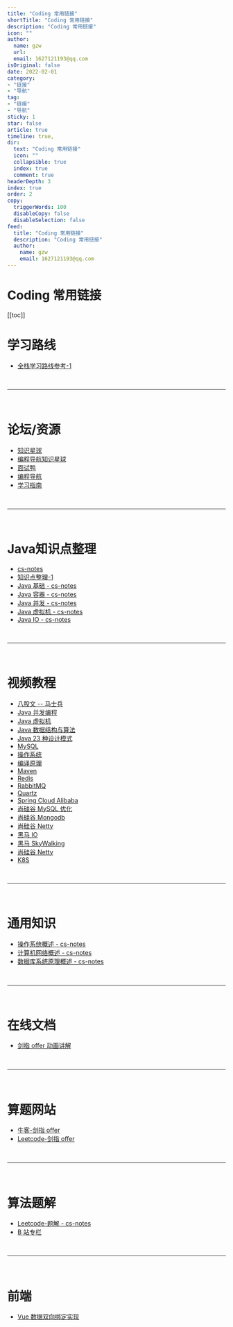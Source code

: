 ```yaml
---
title: "Coding 常用链接"
shortTitle: "Coding 常用链接"
description: "Coding 常用链接"
icon: ""
author: 
  name: gzw
  url: 
  email: 1627121193@qq.com
isOriginal: false
date: 2022-02-01
category: 
- "链接"
- "导航"
tag:
- "链接"
- "导航"
sticky: 1
star: false
article: true
timeline: true,
dir:
  text: "Coding 常用链接"
  icon: ""
  collapsible: true
  index: true
  comment: true
headerDepth: 3
index: true
order: 2
copy:
  triggerWords: 100
  disableCopy: false
  disableSelection: false
feed:
  title: "Coding 常用链接"
  description: "Coding 常用链接"
  author:
    name: gzw
    email: 1627121193@qq.com
---
```




# Coding 常用链接

[[toc]]



# 学习路线

- [全栈学习路线参考-1](https://pdai.tech/)

<br/>

---

<br/>  


# 论坛/资源

- [知识星球](https://wx.zsxq.com/dweb2/index/group/51122858222824)
- [编程导航知识星球](https://yupi.icu/)
- [面试鸭](https://www.mianshiya.com/)
- [编程导航](https://www.code-nav.cn/)
- [学习指南](https://bcdh.yuque.com/books/share/2dd2567c-a826-4d9d-9303-bd288269e874/tflvr3)

<br/>

---

<br/>  


# Java知识点整理
- [cs-notes](https://github.com/CyC2018/CS-Notes)
- [知识点整理-1](https://zhuanlan.zhihu.com/p/157728866)
- [Java 基础 - cs-notes](https://github.com/CyC2018/CS-Notes/blob/master/notes/Java%20%E5%9F%BA%E7%A1%80.md)
- [Java 容器 - cs-notes](https://github.com/CyC2018/CS-Notes/blob/master/notes/Java%20%E5%AE%B9%E5%99%A8.md)
- [Java 并发 - cs-notes](https://github.com/CyC2018/CS-Notes/blob/master/notes/Java%20%E5%B9%B6%E5%8F%91.md)
- [Java 虚拟机 - cs-notes](https://github.com/CyC2018/CS-Notes/blob/master/notes/Java%20%E8%99%9A%E6%8B%9F%E6%9C%BA.md)
- [Java IO - cs-notes](https://github.com/CyC2018/CS-Notes/blob/master/notes/Java%20IO.md)

<br/>

---

<br/>  



# 视频教程
- [八股文 -- 马士兵](https://www.bilibili.com/video/BV1QF411Y7GY/?spm_id_from=333.337.search-card.all.click&vd_source=e356fec025b50061af78324a814f8da0)
- [Java 并发编程](https://www.bilibili.com/video/BV16J411h7Rd?p=247&spm_id_from=pageDriver&vd_source=e356fec025b50061af78324a814f8da0)  
- [Java 虚拟机](https://www.bilibili.com/video/BV1PJ411n7xZ?spm_id_from=333.337.search-card.all.click&vd_source=e356fec025b50061af78324a814f8da0)
- [Java 数据结构与算法](https://www.bilibili.com/video/BV1E4411H73v?spm_id_from=333.337.search-card.all.click&vd_source=e356fec025b50061af78324a814f8da0)
- [Java 23 种设计模式](https://www.bilibili.com/video/BV1G4411c7N4?spm_id_from=333.337.search-card.all.click&vd_source=e356fec025b50061af78324a814f8da0)
- [MySQL](https://www.bilibili.com/video/BV1iq4y1u7vj?spm_id_from=333.337.search-card.all.click&vd_source=e356fec025b50061af78324a814f8da0)
- [操作系统](https://www.bilibili.com/video/BV1N741177F5?p=2&spm_id_from=pageDriver&vd_source=e356fec025b50061af78324a814f8da0)
- [编译原理](https://www.bilibili.com/video/BV1zW411t7YE?spm_id_from=333.337.search-card.all.click&vd_source=e356fec025b50061af78324a814f8da0)
- [Maven](https://www.bilibili.com/video/BV1dp4y1Q7Hf?spm_id_from=333.999.0.0&vd_source=e356fec025b50061af78324a814f8da0)
- [Redis](https://www.bilibili.com/video/BV1Rv41177Af?spm_id_from=333.337.search-card.all.click&vd_source=e356fec025b50061af78324a814f8da0)
- [RabbitMQ](https://www.bilibili.com/video/BV1cb4y1o7zz?spm_id_from=333.337.search-card.all.click&vd_source=e356fec025b50061af78324a814f8da0)
- [Quartz](https://www.bilibili.com/video/BV19t41127de?p=2&spm_id_from=pageDriver&vd_source=e356fec025b50061af78324a814f8da0)
- [Spring Cloud Alibaba](https://www.bilibili.com/video/BV18E411x7eT?spm_id_from=333.337.search-card.all.click&vd_source=e356fec025b50061af78324a814f8da0)
- [尚硅谷 MySQL 优化](https://www.bilibili.com/video/BV1KW411u7vy?spm_id_from=333.337.search-card.all.click&vd_source=e356fec025b50061af78324a814f8da0)
- [尚硅谷 Mongodb](https://www.bilibili.com/video/BV18s411E78K?p=3&spm_id_from=pageDriver&vd_source=e356fec025b50061af78324a814f8da0)
- [尚硅谷 Netty](https://www.bilibili.com/video/BV1DJ411m7NR/?spm_id_from=333.337.search-card.all.click&vd_source=e356fec025b50061af78324a814f8da0)
- [黑马 IO](https://www.bilibili.com/video/BV1gz4y1C7RK/?spm_id_from=333.337.search-card.all.click&vd_source=e356fec025b50061af78324a814f8da0)
- [黑马 SkyWalking](https://www.bilibili.com/video/BV1ZJ411s7Mn/?spm_id_from=333.337.search-card.all.click&vd_source=e356fec025b50061af78324a814f8da0)
- [尚硅谷 Netty](https://www.bilibili.com/video/BV1DJ411m7NR/?spm_id_from=333.337.search-card.all.click&vd_source=e356fec025b50061af78324a814f8da0)
- [K8S](https://www.bilibili.com/video/BV13Q4y1C7hS?p=31&vd_source=e356fec025b50061af78324a814f8da0)

<br/>

---

<br/>  



# 通用知识
- [操作系统概述 - cs-notes](https://github.com/CyC2018/CS-Notes/blob/master/notes/%E8%AE%A1%E7%AE%97%E6%9C%BA%E6%93%8D%E4%BD%9C%E7%B3%BB%E7%BB%9F%20-%20%E7%9B%AE%E5%BD%95.md)
- [计算机网络概述 - cs-notes](https://github.com/CyC2018/CS-Notes/blob/master/notes/%E8%AE%A1%E7%AE%97%E6%9C%BA%E7%BD%91%E7%BB%9C%20-%20%E7%9B%AE%E5%BD%95.md)
- [数据库系统原理概述 - cs-notes](https://github.com/CyC2018/CS-Notes/blob/master/notes/%E6%95%B0%E6%8D%AE%E5%BA%93%E7%B3%BB%E7%BB%9F%E5%8E%9F%E7%90%86.md)


<br/>

---

<br/>  


# 在线文档
- [剑指 offer 动画讲解](https://blog.algomooc.com/)


<br/>

---

<br/>  


# 算题网站
- [牛客-剑指 offer](https://www.nowcoder.com/exam/oj/ta?page=1&tpId=13&type=13)
- [Leetcode-剑指 offer](https://leetcode-cn.com/problem-list/xb9nqhhg/)

<br/>

---

<br/>  


# 算法题解
- [Leetcode-题解 - cs-notes](https://github.com/CyC2018/CS-Notes/blob/master/notes/Leetcode%20%E9%A2%98%E8%A7%A3%20-%20%E7%9B%AE%E5%BD%95.md)
- [B 站专栏](https://space.bilibili.com/479038960/article)

<br/>

---

<br/>  

# 前端
- [Vue 数据双向绑定实现](https://www.bilibili.com/video/BV1934y1a7MN/?spm_id_from=pageDriver&vd_source=e356fec025b50061af78324a814f8da0)